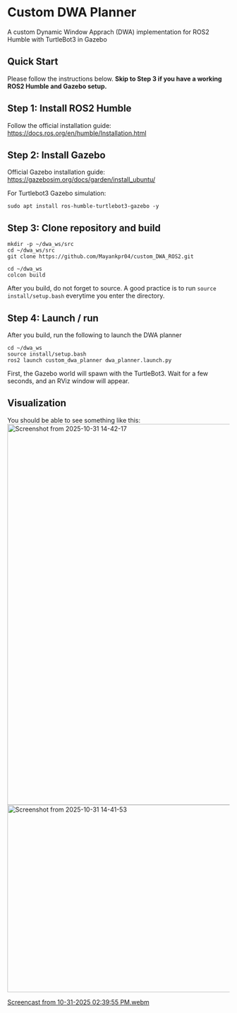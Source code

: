 # Custom DWA Planner

A custom Dynamic Window Apprach (DWA) implementation for ROS2 Humble with TurtleBot3 in Gazebo

## Quick Start

Please follow the instructions below. **Skip to Step 3 if you have a working ROS2 Humble and Gazebo setup.**

## Step 1: Install ROS2 Humble
Follow the official installation guide:
https://docs.ros.org/en/humble/Installation.html

## Step 2: Install Gazebo
Official Gazebo installation guide: 
https://gazebosim.org/docs/garden/install_ubuntu/

For Turtlebot3 Gazebo simulation:
```
sudo apt install ros-humble-turtlebot3-gazebo -y
```

## Step 3: Clone repository and build
```
mkdir -p ~/dwa_ws/src
cd ~/dwa_ws/src
git clone https://github.com/Mayankpr04/custom_DWA_ROS2.git
```
```
cd ~/dwa_ws
colcon build
```
After you build, do not forget to source. A good practice is to run ``` source install/setup.bash ``` everytime you enter the directory.

## Step 4: Launch / run
After you build, run the following to launch the DWA planner
```
cd ~/dwa_ws
source install/setup.bash
ros2 launch custom_dwa_planner dwa_planner.launch.py
```
First, the Gazebo world will spawn with the TurtleBot3. Wait for a few seconds, and an RViz window will appear.

 ## Visualization
 You should be able to see something like this:
 <img width="1231" height="862" alt="Screenshot from 2025-10-31 14-42-17" src="https://github.com/user-attachments/assets/f492d9a3-dafa-485d-bb4f-528a1924f4dc" />
<img width="521" height="424" alt="Screenshot from 2025-10-31 14-41-53" src="https://github.com/user-attachments/assets/1097f46a-714f-4937-a81a-9796635d8817" />


[Screencast from 10-31-2025 02:39:55 PM.webm](https://github.com/user-attachments/assets/b6a5f5bf-055b-4289-b467-9dd715260c16)


